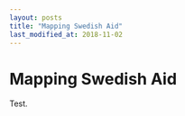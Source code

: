 ```yaml
---
layout: posts
title: "Mapping Swedish Aid"
last_modified_at: 2018-11-02
---
```


# Mapping Swedish Aid

Test.
